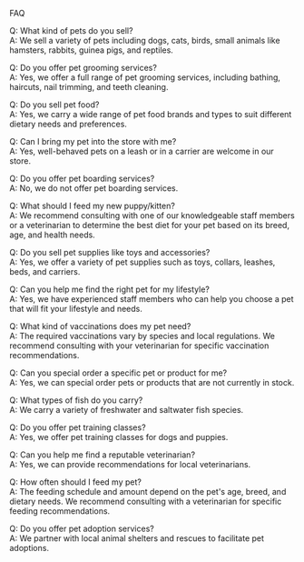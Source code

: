 FAQ

Q: What kind of pets do you sell?   
A: We sell a variety of pets including dogs, cats, birds, small animals like hamsters, rabbits, guinea pigs, and reptiles.   
   
Q: Do you offer pet grooming services?   
A: Yes, we offer a full range of pet grooming services, including bathing, haircuts, nail trimming, and teeth cleaning.   
   
Q: Do you sell pet food?   
A: Yes, we carry a wide range of pet food brands and types to suit different dietary needs and preferences.   
   
Q: Can I bring my pet into the store with me?   
A: Yes, well-behaved pets on a leash or in a carrier are welcome in our store.   
   
Q: Do you offer pet boarding services?   
A: No, we do not offer pet boarding services.   
   
Q: What should I feed my new puppy/kitten?   
A: We recommend consulting with one of our knowledgeable staff members or a veterinarian to determine the best diet for your pet based on its breed, age, and health needs.   
   
Q: Do you sell pet supplies like toys and accessories?   
A: Yes, we offer a variety of pet supplies such as toys, collars, leashes, beds, and carriers.   
   
Q: Can you help me find the right pet for my lifestyle?   
A: Yes, we have experienced staff members who can help you choose a pet that will fit your lifestyle and needs.   
   
Q: What kind of vaccinations does my pet need?   
A: The required vaccinations vary by species and local regulations. We recommend consulting with your veterinarian for specific vaccination recommendations.   
   
Q: Can you special order a specific pet or product for me?   
A: Yes, we can special order pets or products that are not currently in stock.   
   
Q: What types of fish do you carry?   
A: We carry a variety of freshwater and saltwater fish species.   
   
Q: Do you offer pet training classes?   
A: Yes, we offer pet training classes for dogs and puppies.   
   
Q: Can you help me find a reputable veterinarian?   
A: Yes, we can provide recommendations for local veterinarians.   
   
Q: How often should I feed my pet?   
A: The feeding schedule and amount depend on the pet's age, breed, and dietary needs. We recommend consulting with a veterinarian for specific feeding recommendations.   
   
Q: Do you offer pet adoption services?   
A: We partner with local animal shelters and rescues to facilitate pet adoptions.   

